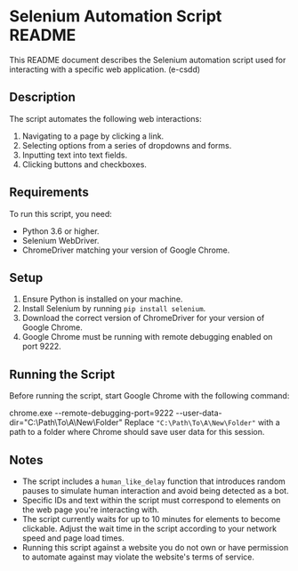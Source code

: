 # Selenium Automation Script README

This README document describes the Selenium automation script used for interacting with a specific web application. (e-csdd)

## Description

The script automates the following web interactions:
1. Navigating to a page by clicking a link.
2. Selecting options from a series of dropdowns and forms.
3. Inputting text into text fields.
4. Clicking buttons and checkboxes.

## Requirements

To run this script, you need:

- Python 3.6 or higher.
- Selenium WebDriver.
- ChromeDriver matching your version of Google Chrome.

## Setup

1. Ensure Python is installed on your machine.
2. Install Selenium by running `pip install selenium`.
3. Download the correct version of ChromeDriver for your version of Google Chrome.
4. Google Chrome must be running with remote debugging enabled on port 9222.

## Running the Script

Before running the script, start Google Chrome with the following command:

chrome.exe --remote-debugging-port=9222 --user-data-dir="C:\Path\To\A\New\Folder"
Replace `"C:\Path\To\A\New\Folder"` with a path to a folder where Chrome should save user data for this session.

## Notes

- The script includes a `human_like_delay` function that introduces random pauses to simulate human interaction and avoid being detected as a bot.
- Specific IDs and text within the script must correspond to elements on the web page you're interacting with.
- The script currently waits for up to 10 minutes for elements to become clickable. Adjust the wait time in the script according to your network speed and page load times.
- Running this script against a website you do not own or have permission to automate against may violate the website's terms of service.
